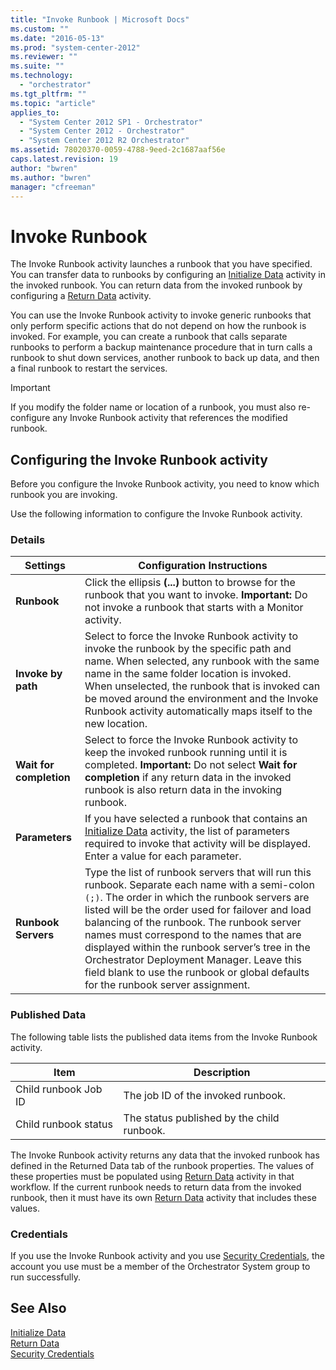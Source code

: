 ```yaml
---
title: "Invoke Runbook | Microsoft Docs"
ms.custom: ""
ms.date: "2016-05-13"
ms.prod: "system-center-2012"
ms.reviewer: ""
ms.suite: ""
ms.technology: 
  - "orchestrator"
ms.tgt_pltfrm: ""
ms.topic: "article"
applies_to: 
  - "System Center 2012 SP1 - Orchestrator"
  - "System Center 2012 - Orchestrator"
  - "System Center 2012 R2 Orchestrator"
ms.assetid: 78020370-0059-4788-9eed-2c1687aaf56e
caps.latest.revision: 19
author: "bwren"
ms.author: "bwren"
manager: "cfreeman"
---
```

# Invoke Runbook
The Invoke Runbook activity launches a runbook that you have specified. You can transfer data to runbooks by configuring an [Initialize Data](../../../SystemCenterDocs/orchestrator/standard-activities/initialize-data.md) activity in the invoked runbook. You can return data from the invoked runbook by configuring a [Return Data](../../../SystemCenterDocs/orchestrator/standard-activities/return-data.md) activity.  
  
 You can use the Invoke Runbook activity to invoke generic runbooks that only perform specific actions that do not depend on how the runbook is invoked. For example, you can create a runbook that calls separate runbooks to perform a backup maintenance procedure that in turn calls a runbook to shut down services, another runbook to back up data, and then a final runbook to restart the services.  
  
> [!IMPORTANT]
>  If you modify the folder name or location of a runbook, you must also re-configure any Invoke Runbook activity that references the modified runbook.  
  
## Configuring the Invoke Runbook activity  
 Before you configure the Invoke Runbook activity, you need to know which runbook you are invoking.  
  
 Use the following information to configure the Invoke Runbook activity.  
  
### Details  
  
|Settings|Configuration Instructions|  
|--------------|--------------------------------|  
|**Runbook**|Click the ellipsis **(...)** button to browse for the runbook that you want to invoke. **Important:**  Do not invoke a runbook that starts with a Monitor activity.|  
|**Invoke by path**|Select to force the Invoke Runbook activity to invoke the runbook by the specific path and name. When selected, any runbook with the same name in the same folder location is invoked. When unselected, the runbook that is invoked can be moved around the environment and the Invoke Runbook activity automatically maps itself to the new location.|  
|**Wait for completion**|Select to force the Invoke Runbook activity to keep the invoked runbook running until it is completed. **Important:**  Do not select **Wait for completion** if any return data in the invoked runbook is also return data in the invoking runbook.|  
|**Parameters**|If you have selected a runbook that contains an [Initialize Data](../../../SystemCenterDocs/orchestrator/standard-activities/initialize-data.md) activity, the list of parameters required to invoke that activity will be displayed. Enter a value for each parameter.|  
|**Runbook Servers**|Type the list of runbook servers that will run this runbook. Separate each name with a semi-colon `(;)`. The order in which the runbook servers are listed will be the order used for failover and load balancing of the runbook. The runbook server names must correspond to the names that are displayed within the runbook server’s tree in the Orchestrator Deployment Manager. Leave this field blank to use the runbook or global defaults for the runbook server assignment.|  
  
### Published Data  
 The following table lists the published data items from the Invoke Runbook activity.  
  
|Item|Description|  
|----------|-----------------|  
|Child runbook Job ID|The job ID of the invoked runbook.|  
|Child runbook status|The status published by the child runbook.|  
  
 The Invoke Runbook activity returns any data that the invoked runbook has defined in the Returned Data tab of the runbook properties. The values of these properties must be populated using [Return Data](../../../SystemCenterDocs/orchestrator/standard-activities/return-data.md) activity in that workflow. If the current runbook needs to return data from the invoked runbook, then it must have its own [Return Data](../../../SystemCenterDocs/orchestrator/standard-activities/return-data.md) activity that includes these values.  
  
### Credentials  
 If you use the Invoke Runbook activity and you use [Security Credentials](../Topic/Common%20Activity%20Properties.md#BKMK_SecurityCredentials), the account you use must be a member of the Orchestrator System group to run successfully.  
  
## See Also  
 [Initialize Data](../../../SystemCenterDocs/orchestrator/standard-activities/initialize-data.md)   
 [Return Data](../../../SystemCenterDocs/orchestrator/standard-activities/return-data.md)   
 [Security Credentials](../Topic/Common%20Activity%20Properties.md#BKMK_SecurityCredentials)